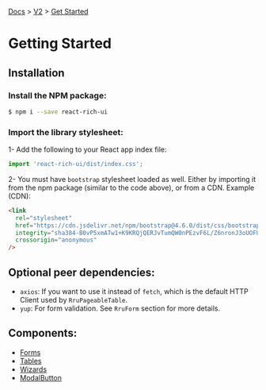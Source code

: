 [Docs](/) > [V2](/docs/v2/get-started) > [Get Started](/docs/v2/get-started)

# Getting Started

## Installation

### Install the NPM package:

```bash
$ npm i --save react-rich-ui
```

### Import the library stylesheet:

1- Add the following to your React app index file:

```js
import 'react-rich-ui/dist/index.css';
```

2- You must have `bootstrap` stylesheet loaded as well. Either by importing it from the npm package (similar to the code above), or from a CDN. Example (CDN):

```html
<link
  rel="stylesheet"
  href="https://cdn.jsdelivr.net/npm/bootstrap@4.6.0/dist/css/bootstrap.min.css"
  integrity="sha384-B0vP5xmATw1+K9KRQjQERJvTumQW0nPEzvF6L/Z6nronJ3oUOFUFpCjEUQouq2+l"
  crossorigin="anonymous"
/>
```

## Optional peer dependencies:

- `axios`: If you want to use it instead of `fetch`, which is the default HTTP Client used by `RruPageableTable`.
- `yup`: For form validation. See `RruForm` section for more details.

## Components:

- [Forms](/docs/v2/components/RruForm)
- [Tables](/docs/v2/components/RruPageableTable)
- [Wizards](/docs/v2/components/RruStepsWizard)
- [ModalButton](/docs/v2/components/RruModalButton)
